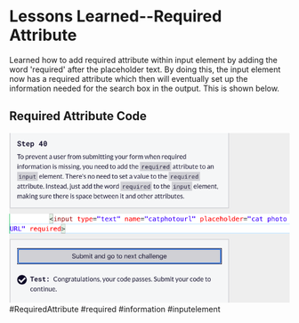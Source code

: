 <html>
  <body>
    <h1>Lessons Learned--Required Attribute</h1>
    <p>
      Learned how to add required attribute within input element by adding the word
      'required' after the placeholder text. By doing this, the input element now 
      has a required attribute which then will eventually set up the information
      needed for the search box in the output. This is shown below.
    </p>
   <h2>Required Attribute Code</h2>
   <img src="https://github.com/jennisa1/freeCodeCamp-Projects/blob/main/Cat%20Photo%20Album%20app/Images/Step%2040%20Code.png?raw=true" alt="Step 40 Code"> 
    #RequiredAttribute #required #information #inputelement
  </body>
  </html>

